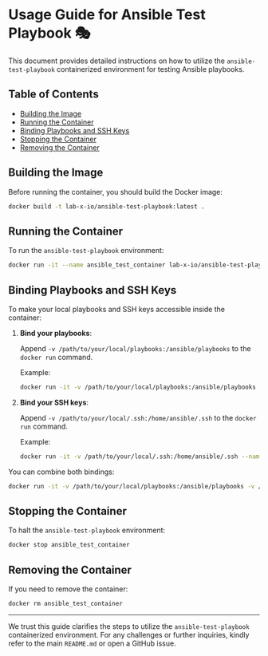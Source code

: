 # Usage Guide for Ansible Test Playbook 🎭

This document provides detailed instructions on how to utilize the `ansible-test-playbook` containerized environment for testing Ansible playbooks.

## Table of Contents

- [Building the Image](#building-the-image)
- [Running the Container](#running-the-container)
- [Binding Playbooks and SSH Keys](#binding-playbooks-and-ssh-keys)
- [Stopping the Container](#stopping-the-container)
- [Removing the Container](#removing-the-container)

## Building the Image

Before running the container, you should build the Docker image:

```bash
docker build -t lab-x-io/ansible-test-playbook:latest .
```

## Running the Container

To run the `ansible-test-playbook` environment:

```bash
docker run -it --name ansible_test_container lab-x-io/ansible-test-playbook:latest
```

## Binding Playbooks and SSH Keys

To make your local playbooks and SSH keys accessible inside the container:

1. **Bind your playbooks**:

   Append `-v /path/to/your/local/playbooks:/ansible/playbooks` to the `docker run` command.

   Example:

   ```bash
   docker run -it -v /path/to/your/local/playbooks:/ansible/playbooks --name ansible_test_container lab-x-io/ansible-test-playbook:latest
   ```

2. **Bind your SSH keys**:

   Append `-v /path/to/your/local/.ssh:/home/ansible/.ssh` to the `docker run` command.

   Example:

   ```bash
   docker run -it -v /path/to/your/local/.ssh:/home/ansible/.ssh --name ansible_test_container lab-x-io/ansible-test-playbook:latest
   ```

You can combine both bindings:

```bash
docker run -it -v /path/to/your/local/playbooks:/ansible/playbooks -v /path/to/your/local/.ssh:/home/ansible/.ssh --name ansible_test_container lab-x-io/ansible-test-playbook:latest
```

## Stopping the Container

To halt the `ansible-test-playbook` environment:

```bash
docker stop ansible_test_container
```

## Removing the Container

If you need to remove the container:

```bash
docker rm ansible_test_container
```

---

We trust this guide clarifies the steps to utilize the `ansible-test-playbook` containerized environment. For any challenges or further inquiries, kindly refer to the main `README.md` or open a GitHub issue.
